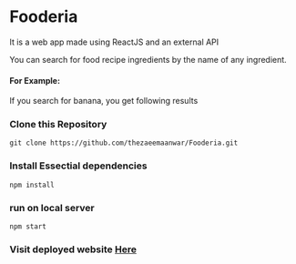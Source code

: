 # Fooderia
It is a web app made using ReactJS and an external API
<br/>

You can search for food recipe ingredients by the name of any ingredient.
#### For Example:
If you search for banana, you get following results
### Clone this Repository 
`git clone https://github.com/thezaeemaanwar/Fooderia.git`
### Install Essectial dependencies
`npm install`
### run on local server
`npm start`
### Visit deployed website <a href = "https://thezaeemaanwar.github.io/Fooderia/">Here</a>

